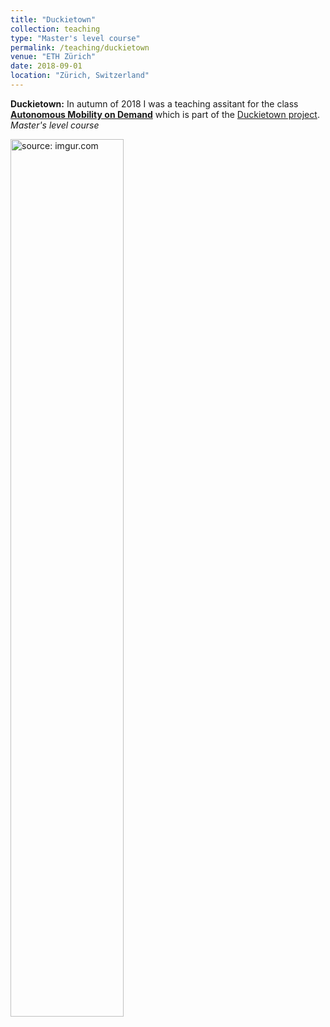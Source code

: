 ```yaml
---
title: "Duckietown"
collection: teaching
type: "Master's level course"
permalink: /teaching/duckietown
venue: "ETH Zürich"
date: 2018-09-01
location: "Zürich, Switzerland"
---
```


**Duckietown:** In autumn of 2018 I was a teaching assitant for the class [__Autonomous Mobility on Demand__](http://www.vvz.ethz.ch/Vorlesungsverzeichnis/lerneinheit.view?lerneinheitId=119019&semkez=2017W&lang=en) which is part of the [Duckietown project](https://www.duckietown.org/). *Master's level course*

<a href="https://imgur.com/YaPjge5"><img src="https://i.imgur.com/YaPjge5.gif" title="source: imgur.com" width='60%' /></a>